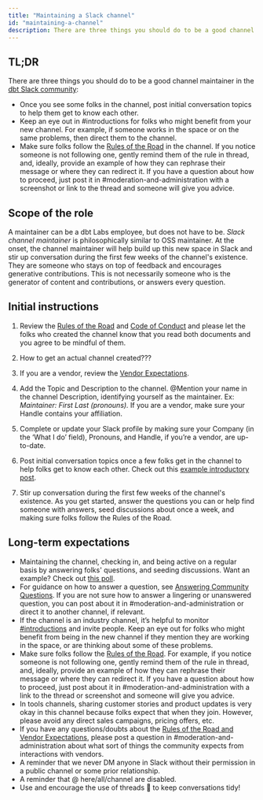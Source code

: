 ```yaml
---
title: "Maintaining a Slack channel"
id: "maintaining-a-channel"
description: There are three things you should do to be a good channel maintainer in the dbt Slack community
---
```


## TL;DR

There are three things you should do to be a good channel maintainer in the [dbt Slack community](https://community.getdbt.com/):

- Once you see some folks in the channel, post initial conversation topics to help them get to know each other.
- Keep an eye out in #introductions for folks who might benefit from your new channel. For example, if someone works in the space or on  the same problems, then direct them to the channel.
- Make sure folks follow the [Rules of the Road](https://docs.getdbt.com/docs/contributing/slack-rules-of-the-road) in the channel. If you notice someone is not following one, gently remind them of the rule in thread, and, ideally, provide an example of how they can rephrase their message or where they can redirect it.  If you have a question about how to proceed, just post it in #moderation-and-administration with a screenshot or link to the thread and someone will give you advice.

## Scope of the role

A maintainer can be a dbt Labs employee, but does not have to be. *Slack channel maintainer* is philosophically similar to OSS maintainer. At the onset, the channel maintainer will help build up this new space in Slack and stir up conversation during the first few weeks of the channel's existence. They are someone who stays on top of feedback and encourages generative contributions. This is not necessarily someone who is the generator of content and contributions, or answers every question.

## Initial instructions

1. Review the [Rules of the Road](/community/resources/community-rules-of-the-road) and [Code of Conduct](/community/resources/code-of-conduct) and please let the folks who created the channel know that you read both documents and you agree to be mindful of them.

2. How to get an actual channel created???

3. If you are a vendor, review the [Vendor Expectations](community/resources/community-rules-of-the-road#vendor-expectations).

4. Add the Topic and Description to the channel. @Mention your name in the channel Description, identifying yourself as the maintainer. Ex: *Maintainer: First Last (pronouns).* If you are a vendor, make sure your Handle contains your affiliation.

5. Complete or update your Slack profile by making sure your Company (in the ‘What I do’ field), Pronouns, and Handle, if you’re a vendor, are up-to-date.

6. Post initial conversation topics once a few folks get in the channel to help folks get to know each other. Check out this [example introductory post](https://getdbt.slack.com/archives/C02FXAZRRDW/p1632407767005000).

7. Stir up conversation during the first few weeks of the channel's existence. As you get started, answer the questions you can or help find someone with answers, seed discussions about once a week, and making sure folks follow the Rules of the Road.

## Long-term expectations

- Maintaining the channel, checking in, and being active on a regular basis by answering folks' questions, and seeding discussions. Want an example? Check out [this poll](https://getdbt.slack.com/archives/C022A67TLFL/p1628279819038800).
- For guidance on how to answer a question, see [Answering Community Questions](https://www.getdbt.com/community/answering-community-questions). If you are not sure how to answer a lingering or unanswered question, you can post about it in #moderation-and-administration or direct it to another channel, if relevant.
- If the channel is an industry channel, it’s helpful to monitor [#introductions](https://getdbt.slack.com/archives/CETJLH1V3) and invite people. Keep an eye out for folks who might benefit from being in the new channel if they mention they are working in the space, or are thinking about some of these problems.
- Make sure folks follow the [Rules of the Road](https://docs.getdbt.com/docs/contributing/slack-rules-of-the-road). For example, if you notice someone is not following one, gently remind them of the rule in thread, and, ideally, provide an example of how they can rephrase their message or where they can redirect it.  If you have a question about how to proceed, just post about it in #moderation-and-administration with a link to the thread or screenshot and someone will give you advice.
- In tools channels, sharing customer stories and product updates is very okay in this channel because folks expect that when they join. However, please avoid any direct sales campaigns, pricing offers, etc.
- If you have any questions/doubts about the [Rules of the Road and Vendor Expectations](/community/resources/community-rules-of-the-road), please post a question in #moderation-and-administration about what sort of things the community expects from interactions with vendors.
- A reminder that we never DM anyone in Slack without their permission in a public channel or some prior relationship.
- A reminder that @ here/all/channel are disabled.
- Use and encourage the use of threads 🧵 to keep conversations tidy!
